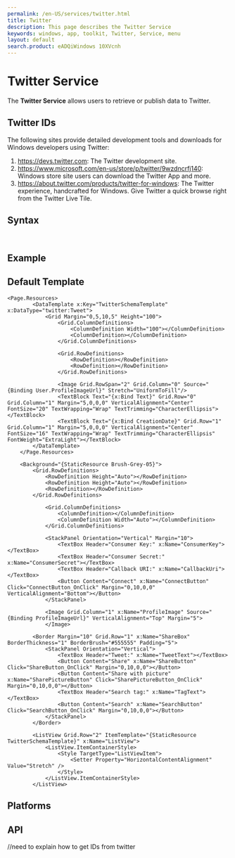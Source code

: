 ```yaml
---
permalink: /en-US/services/twitter.html
title: Twitter
description: This page describes the Twitter Service
keywords: windows, app, toolkit, Twitter, Service, menu
layout: default
search.product: eADQiWindows 10XVcnh
---
```

# Twitter Service
The **Twitter Service** allows users to retrieve or publish data to Twitter. 

## Twitter IDs
The following sites provide detailed development tools and downloads for Windows developers using Twitter: 

1. https://devs.twitter.com: The Twitter development site.
2. https://www.microsoft.com/en-us/store/p/twitter/9wzdncrfj140: Windows store site users can download the Twitter App and more. 
3. https://about.twitter.com/products/twitter-for-windows: The Twitter experience, handcrafted for Windows. Give Twitter a quick browse right from the Twitter Live Tile. 


## Syntax
```xaml


```

## Example

## Default Template
```xaml
<Page.Resources>
        <DataTemplate x:Key="TwitterSchemaTemplate" x:DataType="twitter:Tweet">
            <Grid Margin="0,5,10,5" Height="100">
                <Grid.ColumnDefinitions>
                    <ColumnDefinition Width="100"></ColumnDefinition>
                    <ColumnDefinition></ColumnDefinition>
                </Grid.ColumnDefinitions>
                
                <Grid.RowDefinitions>
                    <RowDefinition></RowDefinition>
                    <RowDefinition></RowDefinition>
                </Grid.RowDefinitions>
                
                <Image Grid.RowSpan="2" Grid.Column="0" Source="{Binding User.ProfileImageUrl}" Stretch="UniformToFill"/>
                <TextBlock Text="{x:Bind Text}" Grid.Row="0" Grid.Column="1" Margin="5,0,0,0" VerticalAlignment="Center" FontSize="20" TextWrapping="Wrap" TextTrimming="CharacterEllipsis"></TextBlock>
                <TextBlock Text="{x:Bind CreationDate}" Grid.Row="1" Grid.Column="1" Margin="5,0,0,0" VerticalAlignment="Center" FontSize="16" TextWrapping="Wrap" TextTrimming="CharacterEllipsis" FontWeight="ExtraLight"></TextBlock>
        </DataTemplate>
    </Page.Resources>

    <Background="{StaticResource Brush-Grey-05}">
        <Grid.RowDefinitions>
            <RowDefinition Height="Auto"></RowDefinition>
            <RowDefinition Height="Auto"></RowDefinition>
            <RowDefinition></RowDefinition>
        </Grid.RowDefinitions>
  
            <Grid.ColumnDefinitions>
                <ColumnDefinition></ColumnDefinition>
                <ColumnDefinition Width="Auto"></ColumnDefinition>
            </Grid.ColumnDefinitions>
            
            <StackPanel Orientation="Vertical" Margin="10">
                <TextBox Header="Consumer Key:" x:Name="ConsumerKey"></TextBox>
                <TextBox Header="Consumer Secret:" x:Name="ConsumerSecret"></TextBox>
                <TextBox Header="Callback URI:" x:Name="CallbackUri"></TextBox>
                <Button Content="Connect" x:Name="ConnectButton" Click="ConnectButton_OnClick" Margin="0,10,0,0" VerticalAlignment="Bottom"></Button>
            </StackPanel>
            
            <Image Grid.Column="1" x:Name="ProfileImage" Source="{Binding ProfileImageUrl}" VerticalAlignment="Top" Margin="5">
            </Image>
      
        <Border Margin="10" Grid.Row="1" x:Name="ShareBox" BorderThickness="1" BorderBrush="#555555" Padding="5">
            <StackPanel Orientation="Vertical">
                <TextBox Header="Tweet:" x:Name="TweetText"></TextBox>
                <Button Content="Share" x:Name="ShareButton" Click="ShareButton_OnClick" Margin="0,10,0,0"></Button>
                <Button Content="Share with picture" x:Name="SharePictureButton" Click="SharePictureButton_OnClick" Margin="0,10,0,0"></Button>
                <TextBox Header="Search tag:" x:Name="TagText"></TextBox>
                <Button Content="Search" x:Name="SearchButton" Click="SearchButton_OnClick" Margin="0,10,0,0"></Button>
            </StackPanel>
        </Border>
        
        <ListView Grid.Row="2" ItemTemplate="{StaticResource TwitterSchemaTemplate}" x:Name="ListView">
            <ListView.ItemContainerStyle>
                <Style TargetType="ListViewItem">
                    <Setter Property="HorizontalContentAlignment" Value="Stretch" />
                </Style>
            </ListView.ItemContainerStyle>
        </ListView>
```

## Platforms

## API


//need to explain how to get IDs from twitter
